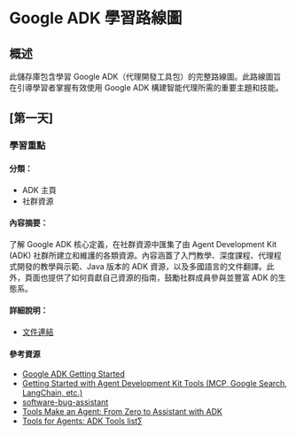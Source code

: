 # Google ADK 學習路線圖

## 概述

此儲存庫包含學習 Google ADK（代理開發工具包）的完整路線圖。此路線圖旨在引導學習者掌握有效使用 Google ADK 構建智能代理所需的重要主題和技能。


## [第一天]

### 學習重點
#### 分類：
- ADK 主頁
- 社群資源
#### 內容摘要：

了解 Google ADK 核心定義，在社群資源中匯集了由 Agent Development Kit (ADK) 社群所建立和維護的各類資源。內容涵蓋了入門教學、深度課程、代理程式開發的教學與示範、Java 版本的 ADK 資源，以及多國語言的文件翻譯。此外，頁面也提供了如何貢獻自己資源的指南，鼓勵社群成員參與並豐富 ADK 的生態系。

#### 詳細說明：
  - [文件連結](./docs/google-adk-docs-community_summary.md)

#### 參考資源

- [Google ADK Getting Started ](https://google.github.io/adk-docs/community/#getting-started)
- [Getting Started with Agent Development Kit Tools (MCP, Google Search, LangChain, etc.)
  ](https://www.youtube.com/watch?v=5ZmaWY7UX6k)
- [software-bug-assistant](https://github.com/google/adk-samples/tree/main/python/agents/software-bug-assistant)
- [Tools Make an Agent: From Zero to Assistant with ADK](https://cloud.google.com/blog/topics/developers-practitioners/tools-make-an-agent-from-zero-to-assistant-with-adk?e=48754805?utm_source%3Dtwitter?utm_source%3Dlinkedin)
- [Tools for Agents: ADK Tools list](https://google.github.io/adk-docs/tools/)∑
